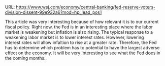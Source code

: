 URL: https://www.wsj.com/economy/central-banking/fed-reserve-voters-division-dissent-99e932a6?mod=hp_lead_pos1 

This article was very interesting because of how relevant it is to our current fiscal policy. Right now, the Fed is in an interesting place where the labor market is weakening but inflation is also rising. The typical response to a weakening labor market is to lower interest rates. However, lowering interest rates will allow infaltion to rise at a greater rate. Therefore, the Fed has to determine which problem has to potential to have the largest adverse effect on the economy. It will be very interesting to see what the Fed does in the coming months. 
